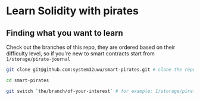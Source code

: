# Learn Solidity with pirates

## Finding what you want to learn

Check out the branches of this repo, they are ordered based on their difficulty level, so if you're new to smart contracts start from `1/storage/pirate-journal`

```bash
git clone git@github.com:system32uwu/smart-pirates.git # clone the repo

cd smart-pirates

git switch `the/branch/of-your-interest` # for example: 1/storage/pirate-journal

```